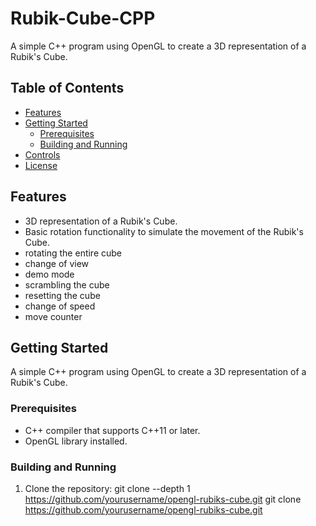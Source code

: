 # Rubik-Cube-CPP

A simple C++ program using OpenGL to create a 3D representation of a Rubik's Cube.

## Table of Contents
- [Features](#features)
- [Getting Started](#getting-started)
  - [Prerequisites](#prerequisites)
  - [Building and Running](#building-and-running)
- [Controls](#controls)
- [License](#license)

## Features
- 3D representation of a Rubik's Cube.
- Basic rotation functionality to simulate the movement of the Rubik's Cube.
- rotating the entire cube
- change of view
- demo mode
- scrambling the cube
- resetting the cube
- change of speed
- move counter

## Getting Started
A simple C++ program using OpenGL to create a 3D representation of a Rubik's Cube.

### Prerequisites
- C++ compiler that supports C++11 or later.
- OpenGL library installed.

### Building and Running

1. Clone the repository:
   git clone --depth 1 https://github.com/yourusername/opengl-rubiks-cube.git
   git clone https://github.com/yourusername/opengl-rubiks-cube.git
